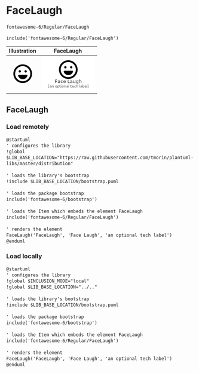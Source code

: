 # FaceLaugh


```text
fontawesome-6/Regular/FaceLaugh
```

```text
include('fontawesome-6/Regular/FaceLaugh')
```



| Illustration | FaceLaugh |
| :---: | :---: |
| ![illustration for Illustration](../../fontawesome-6/Regular/FaceLaugh.png) | ![illustration for FaceLaugh](../../fontawesome-6/Regular/FaceLaugh.Local.png) |




## FaceLaugh

### Load remotely
```plantuml
@startuml
' configures the library
!global $LIB_BASE_LOCATION="https://raw.githubusercontent.com/tmorin/plantuml-libs/master/distribution"

' loads the library's bootstrap
!include $LIB_BASE_LOCATION/bootstrap.puml

' loads the package bootstrap
include('fontawesome-6/bootstrap')

' loads the Item which embeds the element FaceLaugh
include('fontawesome-6/Regular/FaceLaugh')

' renders the element
FaceLaugh('FaceLaugh', 'Face Laugh', 'an optional tech label')
@enduml
```

### Load locally
```plantuml
@startuml
' configures the library
!global $INCLUSION_MODE="local"
!global $LIB_BASE_LOCATION="../.."

' loads the library's bootstrap
!include $LIB_BASE_LOCATION/bootstrap.puml

' loads the package bootstrap
include('fontawesome-6/bootstrap')

' loads the Item which embeds the element FaceLaugh
include('fontawesome-6/Regular/FaceLaugh')

' renders the element
FaceLaugh('FaceLaugh', 'Face Laugh', 'an optional tech label')
@enduml
```


